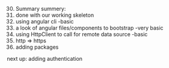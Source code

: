 30. Summary
    summery:
1. done with our working skeleton
1. using angular cli -basic
1. a look of angular files/components to bootstrap -very basic
1. using HttpClient to call for remote data source -basic
1. http => https
1. adding packages

next up: adding authentication
